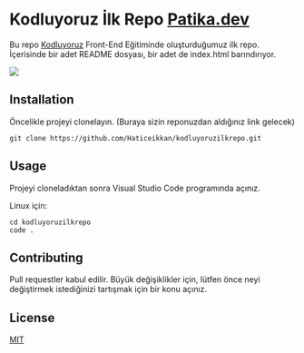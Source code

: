 # Kodluyoruz İlk Repo [Patika.dev](https://www.patika.dev/tr)

Bu repo [Kodluyoruz](https://www.kodluyoruz.org/) Front-End Eğitiminde oluşturduğumuz ilk repo. İçerisinde bir adet README dosyası, bir adet de index.html barındırıyor.

![](/img/%C4%B1lkrepo.png)

## Installation
Öncelikle projeyi clonelayın. (Buraya sizin reponuzdan aldığınız link gelecek)

` git clone https://github.com/Haticeikkan/kodluyoruzilkrepo.git `

## Usage
Projeyi cloneladıktan sonra Visual Studio Code programında açınız.

Linux için:

```
cd kodluyoruzilkrepo
code .
```

## Contributing
Pull requestler kabul edilir. Büyük değişiklikler için, lütfen önce neyi değiştirmek istediğinizi tartışmak için bir konu açınız.

## License
[MIT](https://choosealicense.com/licenses/mit/)